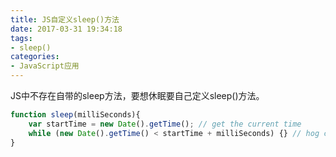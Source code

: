 ```yaml
---
title: JS自定义sleep()方法
date: 2017-03-31 19:34:18
tags: 
- sleep()
categories: 
- JavaScript应用
---
```


JS中不存在自带的sleep方法，要想休眠要自己定义sleep()方法。

```javascript
function sleep(milliSeconds){
    var startTime = new Date().getTime(); // get the current time
    while (new Date().getTime() < startTime + milliSeconds) {} // hog cpu
}
```
